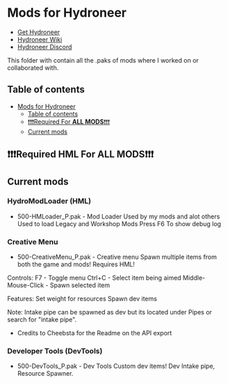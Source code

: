 # Mods for Hydroneer

- [Get Hydroneer](https://store.steampowered.com/app/1106840/Hydroneer/)
- [Hydroneer Wiki](https://bridgepour.com/)
- [Hydroneer Discord](https://discord.gg/hydroneer)

This folder with contain all the .paks of mods where I worked on or collaborated with.

## Table of contents

- [Mods for Hydroneer](#mods-for-hydroneer)
  - [Table of contents](#table-of-contents)
  - [❗❗❗Required For **ALL MODS**❗❗❗](#required-for-all-mods)
  - [Current mods](#current-mods)

## ❗❗❗Required HML For **ALL MODS**❗❗❗

## Current mods

### HydroModLoader (HML)

- 500-HMLoader_P.pak - Mod Loader Used by my mods and alot others
Used to load Legacy and Workshop Mods
Press F6 To show debug log

### Creative Menu

- 500-CreativeMenu_P.pak - Creative menu
Spawn multiple items from both the game and mods!
Requires HML!

Controls:
F7 - Toggle menu
Ctrl+C - Select item being aimed
Middle-Mouse-Click - Spawn selected item

Features:
Set weight for resources
Spawn dev items

Note: Intake pipe can be spawned as dev but its located under Pipes or search for "intake pipe".

- Credits to Cheebsta for the Readme on the API export

### Developer Tools (DevTools)

- 500-DevTools_P.pak - Dev Tools
Custom dev items!
Dev Intake pipe, Resource Spawner.